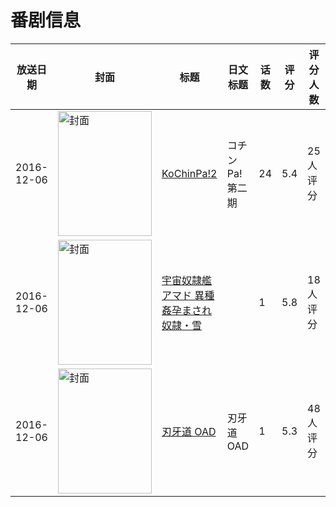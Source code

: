 # 番剧信息

|放送日期|封面|标题|日文标题|话数|评分|评分人数|
|---|---|---|---|---|---|---|
|2016-12-06|<img src="https://lain.bgm.tv/pic/cover/c/ac/c3/208321_2x1S9.jpg" alt="封面" style="width:150px;height:200px;object-fit:cover;">|[KoChinPa!2](https://bangumi.tv/subject/208321)|コチンPa! 第二期|24|5.4|25人评分|
|2016-12-06|<img src="https://bangumi.tv/img/no_icon_subject.png" alt="封面" style="width:150px;height:200px;object-fit:cover;">|[宇宙奴隷艦アマド 異種姦孕まされ奴隷・雪](https://bangumi.tv/subject/280640)||1|5.8|18人评分|
|2016-12-06|<img src="https://lain.bgm.tv/pic/cover/c/fb/97/186404_jjj33.jpg" alt="封面" style="width:150px;height:200px;object-fit:cover;">|[刃牙道 OAD](https://bangumi.tv/subject/186404)|刃牙道 OAD|1|5.3|48人评分|
